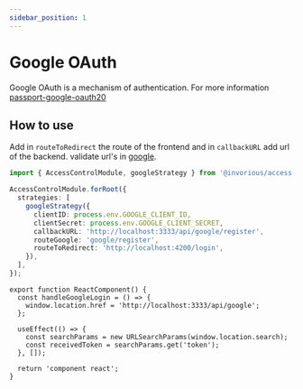```yaml
---
sidebar_position: 1
---
```


# Google OAuth

Google OAuth is a mechanism of authentication. For more information [passport-google-oauth20](https://www.passportjs.org/packages/passport-google-oauth20)

## How to use

Add in `routeToRedirect` the route of the frontend and in `callbackURL` add url of the backend. validate url's in [google](https://console.cloud.google.com).

```ts title="Backend"
import { AccessControlModule, googleStrategy } from '@invorious/access-control';

AccessControlModule.forRoot({
  strategies: [
    googleStrategy({
      clientID: process.env.GOOGLE_CLIENT_ID,
      clientSecret: process.env.GOOGLE_CLIENT_SECRET,
      callbackURL: 'http://localhost:3333/api/google/register',
      routeGoogle: 'google/register',
      routeToRedirect: 'http://localhost:4200/login',
    }),
  ],
});
```

```tsx title="Frontend"
export function ReactComponent() {
  const handleGoogleLogin = () => {
    window.location.href = 'http://localhost:3333/api/google';
  };

  useEffect(() => {
    const searchParams = new URLSearchParams(window.location.search);
    const receivedToken = searchParams.get('token');
  }, []);

  return 'component react';
}
```

